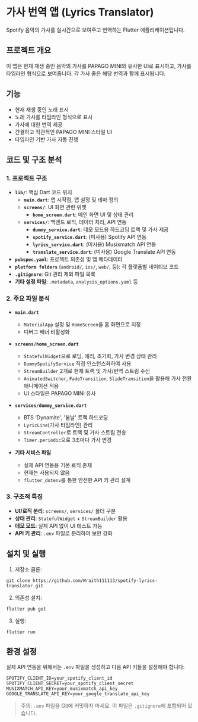# 가사 번역 앱 (Lyrics Translator)

Spotify 음악의 가사를 실시간으로 보여주고 번역하는 Flutter 애플리케이션입니다.

## 프로젝트 개요

이 앱은 현재 재생 중인 음악의 가사를 PAPAGO MINI와 유사한 UI로 표시하고, 가사를 타임라인 형식으로 보여줍니다. 각 가사 줄은 해당 번역과 함께 표시됩니다.

## 기능

- 현재 재생 중인 노래 표시
- 노래 가사를 타임라인 형식으로 표시
- 가사에 대한 번역 제공
- 간결하고 직관적인 PAPAGO MINI 스타일 UI
- 타임라인 기반 가사 자동 진행

## 코드 및 구조 분석

### 1. 프로젝트 구조

- **`lib/`**: 핵심 Dart 코드 위치
  - **`main.dart`**: 앱 시작점, 앱 설정 및 테마 정의
  - **`screens/`**: UI 화면 관련 위젯
    - **`home_screen.dart`**: 메인 화면 UI 및 상태 관리
  - **`services/`**: 백엔드 로직, 데이터 처리, API 연동
    - **`dummy_service.dart`**: 데모 모드용 하드코딩 트랙 및 가사 제공
    - **`spotify_service.dart`**: (미사용) Spotify API 연동
    - **`lyrics_service.dart`**: (미사용) Musixmatch API 연동
    - **`translate_service.dart`**: (미사용) Google Translate API 연동
- **`pubspec.yaml`**: 프로젝트 의존성 및 앱 메타데이터
- **`platform folders`** (`android/`, `ios/`, `web/`, 등): 각 플랫폼별 네이티브 코드
- **`.gitignore`**: Git 관리 제외 파일 목록
- **기타 설정 파일**: `.metadata`, `analysis_options.yaml` 등

### 2. 주요 파일 분석

- **`main.dart`**
  - `MaterialApp` 설정 및 `HomeScreen`을 홈 화면으로 지정
  - 디버그 배너 비활성화

- **`screens/home_screen.dart`**
  - `StatefulWidget`으로 로딩, 에러, 초기화, 가사 변경 상태 관리
  - `DummySpotifyService` 직접 인스턴스화하여 사용
  - `StreamBuilder` 2개로 현재 트랙 및 가사/번역 스트림 수신
  - `AnimatedSwitcher`, `FadeTransition`, `SlideTransition`을 활용해 가사 전환 애니메이션 적용
  - UI 스타일은 PAPAGO MINI 유사

- **`services/dummy_service.dart`**
  - BTS 'Dynamite', '봄날' 트랙 하드코딩
  - `LyricLine`(가사 타임라인) 관리
  - `StreamController`로 트랙 및 가사 스트림 전송
  - `Timer.periodic`으로 3초마다 가사 변경

- **기타 서비스 파일**
  - 실제 API 연동용 기본 로직 존재
  - 현재는 사용되지 않음
  - `flutter_dotenv`를 통한 안전한 API 키 관리 설계

### 3. 구조적 특징

- **UI/로직 분리**: `screens/`, `services/` 폴더 구분
- **상태 관리**: `StatefulWidget` + `StreamBuilder` 활용
- **데모 모드**: 실제 API 없이 UI 테스트 가능
- **API 키 관리**: `.env` 파일로 분리하여 보안 강화

## 설치 및 실행

1. 저장소 클론:
```
git clone https://github.com/Wraith111113/spotify-lyrics-translator.git
```

2. 의존성 설치:
```
flutter pub get
```

3. 실행:
```
flutter run
```

## 환경 설정

실제 API 연동을 위해서는 `.env` 파일을 생성하고 다음 API 키들을 설정해야 합니다:

```
SPOTIFY_CLIENT_ID=your_spotify_client_id
SPOTIFY_CLIENT_SECRET=your_spotify_client_secret
MUSIXMATCH_API_KEY=your_musixmatch_api_key
GOOGLE_TRANSLATE_API_KEY=your_google_translate_api_key
```

> 주의: `.env` 파일을 Git에 커밋하지 마세요. 이 파일은 `.gitignore`에 포함되어 있습니다.
